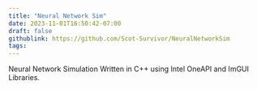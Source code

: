 ```yaml
---
title: "Neural Network Sim"
date: 2023-11-01T16:50:42-07:00
draft: false
githublink: https://github.com/Scot-Survivor/NeuralNetworkSim
tags: 
---
```


Neural Network Simulation Written in C++ using Intel OneAPI and ImGUI Libraries. 

